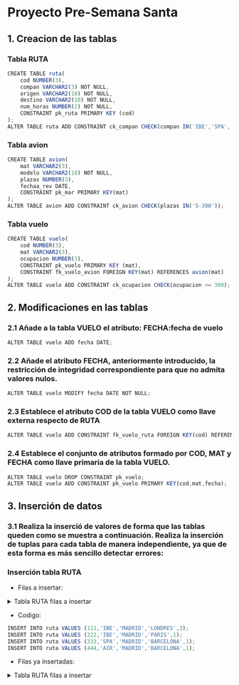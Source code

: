 # Proyecto Pre-Semana Santa

## 1. Creacion de las tablas

### Tabla RUTA

```js
CREATE TABLE ruta(
    cod NUMBER(3),
    compan VARCHAR2(3) NOT NULL,
    origen VARCHAR2(10) NOT NULL,
    destino VARCHAR2(10) NOT NULL,
    num_horas NUMBER(2) NOT NULL,
    CONSTRAINT pk_ruta PRIMARY KEY (cod)
);
ALTER TABLE ruta ADD CONSTRAINT ck_compan CHECK(compan IN('IBE','SPA','AIR'));
```

### Tabla avion

```js
CREATE TABLE avion(
    mat VARCHAR2(3),
    modelo VARCHAR2(10) NOT NULL,
    plazas NUMBER(3),
    fechaa_rev DATE,
    CONSTRAINT pk_mar PRIMARY KEY(mat)
);
ALTER TABLE avion ADD CONSTRAINT ck_avion CHECK(plazas IN('5-300'));
```

### Tabla vuelo

```js
CREATE TABLE vuelo(
    cod NUMBER(3),
    mat VARCHAR2(3),
    ocupacion NUMBER(3),
    CONSTRAINT pk_vuelo PRIMARY KEY (mat),
    CONSTRAINT fk_vuelo_avion FOREIGN KEY(mat) REFERENCES avion(mat)
);
ALTER TABLE vuelo ADD CONSTRAINT ck_ocupacion CHECK(ocupacion <= 300);
```

## 2. Modificaciones en las tablas

### 2.1 Añade a la tabla VUELO el atributo: FECHA:fecha de vuelo

```js
ALTER TABLE vuelo ADD fecha DATE;
```

### 2.2 Añade el atributo FECHA, anteriormente introducido, la restricción de integridad correspondiente para que no admita valores nulos.

```js
ALTER TABLE vuelo MODIFY fecha DATE NOT NULL;
```

### 2.3 Establece el atributo COD de la tabla VUELO como llave externa respecto de RUTA

```js
ALTER TABLE vuelo ADD CONSTRAINT fk_vuelo_ruta FOREIGN KEY(cod) REFERENCES ruta(cod);
```

### 2.4  Establece el conjunto de atributos formado por COD, MAT y FECHA como llave primaria de la tabla VUELO.

```js
ALTER TABLE vuelo DROP CONSTRAINT pk_vuelo;
ALTER TABLE vuelo ADD CONSTRAINT pk_vuelo PRIMARY KEY(cod,mat,fecha);
```

## 3. Inserción de datos

### 3.1 Realiza la inserció de valores de forma que las tablas queden como se muestra a continuación. Realiza la inserción de tuplas para cada tabla de manera independiente, ya que de esta forma es más sencillo detectar errores:

### Inserción tabla RUTA

- Filas a insertar:

<details>
  <summary class="imagen">Tabla RUTA filas a insertar</summary>

 ![image](https://user-images.githubusercontent.com/23047899/54935552-d30e7a80-4f20-11e9-880e-46da923dc3f7.png)
</details>

- Codigo:
```js
INSERT INTO ruta VALUES (111,'IBE','MADRID','LONDRES',3);
INSERT INTO ruta VALUES (222,'IBE','MADRID','PARIS',1);
INSERT INTO ruta VALUES (333,'SPA','MADRID','BARCELONA',1);
INSERT INTO ruta VALUES (444,'AIR','MADRID','BARCELONA',1);
```

- Filas ya insertadas:

<details>
  <summary class="imagen">Tabla RUTA filas a insertar</summary>

![image](https://user-images.githubusercontent.com/23047899/54935823-66e04680-4f21-11e9-8c79-f57e3e49aa50.png)
</details>